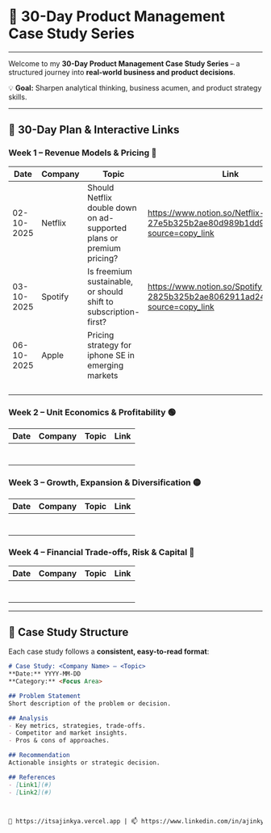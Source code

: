 # 🚀 30-Day Product Management Case Study Series



---


Welcome to my **30-Day Product Management Case Study Series** – a structured journey into **real-world business and product decisions**.  

💡 **Goal:** Sharpen analytical thinking, business acumen, and product strategy skills.

---

## 📅 30-Day Plan & Interactive Links

### **Week 1 – Revenue Models & Pricing** 🔵
|   Date   |Company      | Topic                                                                | Link                                                                          |
|----------|------------ |----------------------------------------------------------------------|-------------------------------------------------------------------------------|
|02-10-2025| Netflix     | Should Netflix double down on ad-supported plans or premium pricing? |https://www.notion.so/Netflix-27e5b325b2ae80d989b1dd9d938748f3?source=copy_link|
|03-10-2025| Spotify     | Is freemium sustainable, or should shift to subscription-first?      |https://www.notion.so/Spotify-2825b325b2ae8062911ad243ebedfd28?source=copy_link|
|06-10-2025| Apple       | Pricing strategy for iphone SE in emerging markets                   |                                                                               |
|          |             |                                                                      |                                                                               |
|          |             |                                                                      |                                                                               |
|          |             |                                                                      |                                                                               |
|          |             |                                                                      |                                                                               |



### **Week 2 – Unit Economics & Profitability** 🟢
|   Date   |Company               | Topic                                          | Link                                                                                        |
|----------|----------------------|------------------------------------------------|---------------------------------------------------------------------------------------------|
|          |                      |                                                |                                                                                             |
|          |                      |                                                |                                                                                             |
|          |                      |                                                |                                                                                             |
|          |                      |                                                |                                                                                             |
|          |                      |                                                |                                                                                             |
|          |                      |                                                |                                                                                             |
|          |                      |                                                |                                                                                             |

### **Week 3 – Growth, Expansion & Diversification** 🟡
|   Date   |Company               | Topic                                          | Link                                                                                        |
|----------|----------------------|------------------------------------------------|---------------------------------------------------------------------------------------------|
|          |                      |                                                |                                                                                             |
|          |                      |                                                |                                                                                             |
|          |                      |                                                |                                                                                             |
|          |                      |                                                |                                                                                             |
|          |                      |                                                |                                                                                             |
|          |                      |                                                |                                                                                             |
|          |                      |                                                |                                                                                             |

### **Week 4 – Financial Trade-offs, Risk & Capital** 🔴
|   Date   |Company               | Topic                                          | Link                                                                                        |
|----------|----------------------|------------------------------------------------|---------------------------------------------------------------------------------------------|
|          |                      |                                                |                                                                                             |
|          |                      |                                                |                                                                                             |
|          |                      |                                                |                                                                                             |
|          |                      |                                                |                                                                                             |
|          |                      |                                                |                                                                                             |
|          |                      |                                                |                                                                                             |
|          |                      |                                                |                                                                                             |

---

## 📝 Case Study Structure

Each case study follows a **consistent, easy-to-read format**:

```markdown
# Case Study: <Company Name> – <Topic>
**Date:** YYYY-MM-DD  
**Category:** <Focus Area>  

## Problem Statement
Short description of the problem or decision.

## Analysis
- Key metrics, strategies, trade-offs.
- Competitor and market insights.
- Pros & cons of approaches.

## Recommendation
Actionable insights or strategic decision.

## References
- [Link1](#)
- [Link2](#)



🔗 https://itsajinkya.vercel.app | 📫 https://www.linkedin.com/in/ajinkya2004
